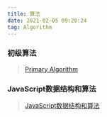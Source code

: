 ```yaml
---
title: 算法
date: 2021-02-05 09:20:24
tag: Algorithm
---
```


### 初级算法
>[Primary Algorithm](/algorithm/primary "初级算法")

### JavaScript数据结构和算法
>[JavaScript数据结构和算法](/algorithm/structure-algorithm "js数据结构和算法")

